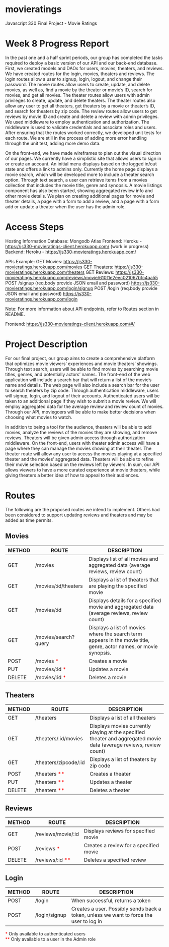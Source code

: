 # movieratings
Javascript 330 Final Project - Movie Ratings

# Week 8 Progress Report
In the past one and a half sprint periods, our group has completed the tasks required to deploy a basic version of our API and our back-end database. First, we created models and DAOs for users, movies, theaters, and reviews. We have created routes for the login, movies, theaters and reviews. The login routes allow a  user to signup, login, logout, and change their password. The movie routes allow users to create, update, and delete movies, as well as, find a movie by the theater or movie’s ID, search for movies, and get all movies. The theater routes allow users with admin privileges to create, update, and delete theaters. The theater routes also allow any user to get all theaters, get theaters by a movie or theater’s ID, and search for theaters by zip code. The review routes allow users to get reviews by movie ID and create and delete a review with admin privileges. We used middleware to employ authentication and authorization. The middleware is used to validate credentials and associate roles and users. After ensuring that the routes worked correctly, we developed unit tests for each route. We are still in the process of adding more error handling through the unit test, adding more demo data.

On the front-end, we have made wireframes to plan out the visual direction of our pages. We currently have a simplistic site that allows users to sign in or create an account.  An initial menu displays based on the logged in/out state and offers a link to admins only.  Currently the home page displays a movie search, which will be developed more to include a theater search option. Through text search, a user can retrieve items from a movies collection that includes the movie title, genre and synopsis.  A movie listings component has also been started, showing aggregated review info and other movie details. We plan on creating additional pages for movie and theater details, a page with a form to add a review, and a page with a form add or update a theater when the user has the admin role.

# Access Steps
Hosting Information
Database: Mongodb Atlas
Frontend: Heroku - https://js330-movieratings-client.herokuapp.com/ (work in progress)
Backend: Heroku - https://js330-movieratings.herokuapp.com/

APIs Example: 
GET Movies:
https://js330-movieratings.herokuapp.com/movies
GET Theaters:
https://js330-movieratings.herokuapp.com/theaters
GET Reviews:
https://js330-movieratings.herokuapp.com/reviews/movie/610f1e2eec021067b1c4aa55
POST /signup (req.body provide JSON email and password)
https://js330-movieratings.herokuapp.com/login/signup
POST /login (req.body provide JSON email and password)
https://js330-movieratings.herokuapp.com/login

Note: For more information about API endpoints, refer to Routes section in README.

Frontend: 
https://js330-movieratings-client.herokuapp.com/#/

# Project Description
For our final project, our group aims to create a comprehensive platform that optimizes movie viewers’ experiences and movie theaters’ showings. Through text search, users will be able to find movies by searching movie titles, genres, and potentially actors’ names. The front-end of the web application will include a search bar that will return a list of the movie’s name and details. The web page will also include a search bar for the user to search theaters by zip code. Through authentication middleware, users will signup, login, and logout of their accounts. Authenticated users will be taken to an additional page if they wish to submit a movie review. We will employ aggregated data for the average review and review count of movies. Through our API, moviegoers will be able to make better decisions when choosing what movies to watch.

In addition to being a tool for the audience, theaters will be able to add movies, analyze the reviews of the movies they are showing, and remove reviews. Theaters will be given admin access through authorization middleware. On the front-end, users with theater admin access will have a page where they can manage the movies showing at their theater. The theater route will allow any user to access the movies playing at a specified theater and the movies’ aggregated data. Theaters will be able to refine their movie selection based on the reviews left by viewers. In sum, our API allows viewers to have a more curated experience at movie theaters, while giving theaters a better idea of how to appeal to their audiences. 


# Routes
The following are the proposed routes we intend to implement.  Others had been considered to support updating reviews and theaters and may be added as time permits.

## Movies

| METHOD | ROUTE                | DESCRIPTION                                                                                                         |
| ------ | -------------------- | ------------------------------------------------------------------------------------------------------------------- |
| GET    | /movies              | Displays list of all movies and aggregated data (average reviews, review count)                                     |
| GET    | /movies/:id/theaters | Displays a list of theaters that are playing the specified movie                                                    |
| GET    | /movies/:id           | Displays details for a specified movie and aggregated data (average reviews, review count)                          |
| GET    | /movies/search?query       | Displays a list of movies where the search term appears in the movie title, genre, actor names, or movie synopsis.  |
| POST   | /movies <span style="color:red">*</span>            | Creates a movie                                                                                                     |
| PUT    | /movies/:id <span style="color:red">*</span>        | Updates a movie                                                                                                     |
| DELETE | /movies/:id <span style="color:red">*</span>        | Deletes a movie                                                                                                     |


## Theaters

| METHOD | ROUTE                | DESCRIPTION                                                                                                         |
| ------ | -------------------- | ------------------------------------------------------------------------------------------------------------------- |
| GET    | /theaters            | Displays a list of all theaters                                                                                      |
| GET    | /theaters/:id/movies | Displays movies currently playing at the specified theater and aggregated movie data (average reviews, review count) |
| GET    | /theaters/zipcode/:id    | Displays a list of theaters by zip code                                                                              |
| POST   | /theaters <span style="color:red">**</span>          | Creates a theater                                                                                                    |
| PUT   | /theaters <span style="color:red">**</span>          | Updates a theater                                                                                                    |
| DELETE   | /theaters <span style="color:red">**</span>          | Deletes a theater                                                                                                    |


## Reviews

| METHOD | ROUTE                | DESCRIPTION                                                                                                         |
| ------ | -------------------- | ------------------------------------------------------------------------------------------------------------------- |
| GET    | /reviews/movie/:id     | Displays reviews for specified movie                                                                                 |
| POST   | /reviews <span style="color:red">*</span>          | Creates a review for a specified movie                                                                               |
| DELETE | /reviews/:id <span style="color:red">**</span>      | Deletes a specified review                                                                                           |


## Login

| METHOD | ROUTE                | DESCRIPTION                                                                                                         |
| ------ | -------------------- | ------------------------------------------------------------------------------------------------------------------- |
| POST   | /login               | When successful, returns a token                                                                                     |
| POST   | /login/signup        | Creates a user.  Possibly sends back a token, unless we want to force the user to log in                             |

<span style="color:red">*</span>  Only available to authenticated users<br />
<span style="color:red">**</span> Only available to a user in the Admin role
